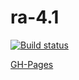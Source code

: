 # ra-4.1

[![Build status](https://ci.appveyor.com/api/projects/status/igircqc73bu6e9uv?svg=true)](https://ci.appveyor.com/project/i-hit/ra-4-1)

[GH-Pages](https://i-hit.github.io/ra-4.1/)
